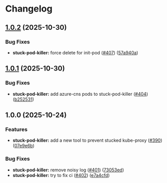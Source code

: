 # Changelog

## [1.0.2](https://github.com/padoa/container-images/compare/padoa-tools/stuck-pod-killer-v1.0.1...padoa-tools/stuck-pod-killer-v1.0.2) (2025-10-30)


### Bug Fixes

* **stuck-pod-killer:** force delete for init-pod ([#407](https://github.com/padoa/container-images/issues/407)) ([57a940a](https://github.com/padoa/container-images/commit/57a940a36592bff0ff5cec012477087e60f5b2ed))

## [1.0.1](https://github.com/padoa/container-images/compare/padoa-tools/stuck-pod-killer-v1.0.0...padoa-tools/stuck-pod-killer-v1.0.1) (2025-10-30)


### Bug Fixes

* **stuck-pod-killer:** add azure-cns pods to stuck-pod-killer ([#404](https://github.com/padoa/container-images/issues/404)) ([b252531](https://github.com/padoa/container-images/commit/b2525313cdf74614a4b2cc4d23f8ea309f71c245))

## 1.0.0 (2025-10-24)


### Features

* **stuck-pod-killer:** add a new tool to prevent stucked kube-proxy ([#390](https://github.com/padoa/container-images/issues/390)) ([07e9e6b](https://github.com/padoa/container-images/commit/07e9e6b67f998c73b806bbb50030e6031cdf88fd))


### Bug Fixes

* **stuck-pod-killer:** remove noisy log ([#401](https://github.com/padoa/container-images/issues/401)) ([73053ed](https://github.com/padoa/container-images/commit/73053ed35b9b6eb72f0548544689943ba149728f))
* **stuck-pod-killer:** try to fix ci ([#402](https://github.com/padoa/container-images/issues/402)) ([e7a4cfd](https://github.com/padoa/container-images/commit/e7a4cfd693f538afe66da90fe076c388ebda36ce))
